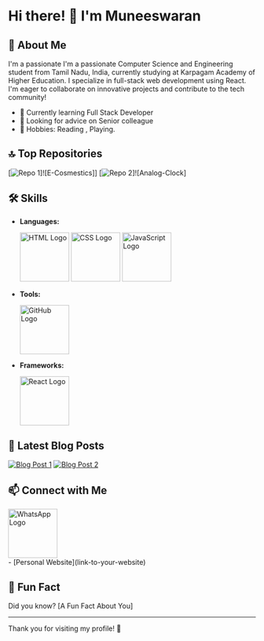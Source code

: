 # Hi there! 👋 I'm Muneeswaran

## 🌟 About Me
I'm a passionate I'm a passionate Computer Science and Engineering student from Tamil Nadu, India, 
currently studying at Karpagam Academy of Higher Education. 
I specialize in full-stack web development using React. 
I'm eager to collaborate on innovative projects and contribute to the tech community!

- 🌱 Currently learning Full Stack Developer
- 🤔 Looking for advice on Senior colleague
- 🎨 Hobbies: Reading , Playing.

## 🔝 Top Repositories
[![Repo 1](https://munish0204.github.io/Cosmetics-Project/)]![E-Cosmestics]]
[![Repo 2]( https://munish0204.github.io/Analog-Clock/)]![Analog-Clock]


## 🛠️ Skills
- **Languages:**
  
  <img src="https://upload.wikimedia.org/wikipedia/commons/thumb/6/61/HTML5_logo_and_wordmark.svg/1200px-HTML5_logo_and_wordmark.svg.png" alt="HTML Logo" width="100">
  
  <img src="https://upload.wikimedia.org/wikipedia/commons/thumb/d/d5/CSS3_logo_and_wordmark.svg/1200px-CSS3_logo_and_wordmark.svg.png" alt="CSS Logo" width="100">
  
  <img src="https://upload.wikimedia.org/wikipedia/commons/thumb/6/6a/JavaScript-logo.png/1024px-JavaScript-logo.png" alt="JavaScript Logo" width="100">


- **Tools:**

  <img src="https://github.githubassets.com/images/modules/logos_page/GitHub-Mark.png" alt="GitHub Logo" width="100" >

- **Frameworks:**

  <img src="https://upload.wikimedia.org/wikipedia/commons/a/a7/React-icon.svg" alt="React Logo" width="100" >


## 📰 Latest Blog Posts
[![Blog Post 1](https://img.shields.io/badge/Blog-Post_1-blue)](link-to-blog-post-1)
[![Blog Post 2](https://img.shields.io/badge/Blog-Post_2-green)](link-to-blog-post-2)

## 📫 Connect with Me


  <div data-aos="flip-left" data-aos-duration="500" data-aos-delay="1200">
                    <div class="icons" onclick="gotopage('https://wa.me/+919585268836')">
                      <img src="https://upload.wikimedia.org/wikipedia/commons/6/6b/WhatsApp.svg" alt="WhatsApp Logo" width="100" />
                    </div>
                </div>
- [Personal Website](link-to-your-website)

## 🌟 Fun Fact
Did you know? [A Fun Fact About You]

---

Thank you for visiting my profile! 🚀
